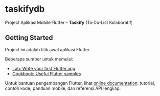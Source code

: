# taskifydb
Project Aplikasi Mobile Flutter – **Taskify** (To‑Do‑List Kolaboratif)

## Getting Started

Project ini adalah titik awal aplikasi Flutter.

Beberapa sumber untuk memulai:

- [Lab: Write your first Flutter app](https://docs.flutter.dev/get-started/codelab)
- [Cookbook: Useful Flutter samples](https://docs.flutter.dev/cookbook)

Untuk bantuan pengembangan Flutter, lihat
[online documentation](https://docs.flutter.dev/): tutorial, contoh kode, panduan mobile, dan referensi API lengkap.

